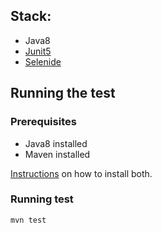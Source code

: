 ## Stack:
 - Java8
 - [Junit5](https://junit.org/junit5/)
 - [Selenide](https://selenide.org/)

## Running the test
 ### Prerequisites
 
 - Java8 installed
 - Maven installed
 
 [Instructions](https://www.baeldung.com/install-maven-on-windows-linux-mac) on how to install both.
 
 ### Running test
 
 ``` mvn test ```
